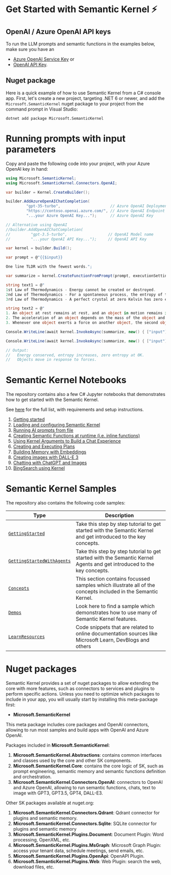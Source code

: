 # Get Started with Semantic Kernel ⚡

## OpenAI / Azure OpenAI API keys

To run the LLM prompts and semantic functions in the examples below, make sure
you have an

- [Azure OpenAI Service Key](https://learn.microsoft.com/azure/cognitive-services/openai/quickstart?pivots=rest-api) or
- [OpenAI API Key](https://platform.openai.com).

## Nuget package

Here is a quick example of how to use Semantic Kernel from a C# console app.
First, let's create a new project, targeting .NET 6 or newer, and add the
`Microsoft.SemanticKernel` nuget package to your project from the command prompt
in Visual Studio:

    dotnet add package Microsoft.SemanticKernel

# Running prompts with input parameters

Copy and paste the following code into your project, with your Azure OpenAI key in hand:

```csharp
using Microsoft.SemanticKernel;
using Microsoft.SemanticKernel.Connectors.OpenAI;

var builder = Kernel.CreateBuilder();

builder.AddAzureOpenAIChatCompletion(
         "gpt-35-turbo",                      // Azure OpenAI Deployment Name
         "https://contoso.openai.azure.com/", // Azure OpenAI Endpoint
         "...your Azure OpenAI Key...");      // Azure OpenAI Key

// Alternative using OpenAI
//builder.AddOpenAIChatCompletion(
//         "gpt-3.5-turbo",                  // OpenAI Model name
//         "...your OpenAI API Key...");     // OpenAI API Key

var kernel = builder.Build();

var prompt = @"{{$input}}

One line TLDR with the fewest words.";

var summarize = kernel.CreateFunctionFromPrompt(prompt, executionSettings: new OpenAIPromptExecutionSettings { MaxTokens = 100 });

string text1 = @"
1st Law of Thermodynamics - Energy cannot be created or destroyed.
2nd Law of Thermodynamics - For a spontaneous process, the entropy of the universe increases.
3rd Law of Thermodynamics - A perfect crystal at zero Kelvin has zero entropy.";

string text2 = @"
1. An object at rest remains at rest, and an object in motion remains in motion at constant speed and in a straight line unless acted on by an unbalanced force.
2. The acceleration of an object depends on the mass of the object and the amount of force applied.
3. Whenever one object exerts a force on another object, the second object exerts an equal and opposite on the first.";

Console.WriteLine(await kernel.InvokeAsync(summarize, new() { ["input"] = text1 }));

Console.WriteLine(await kernel.InvokeAsync(summarize, new() { ["input"] = text2 }));

// Output:
//   Energy conserved, entropy increases, zero entropy at 0K.
//   Objects move in response to forces.
```

# Semantic Kernel Notebooks

The repository contains also a few C# Jupyter notebooks that demonstrates
how to get started with the Semantic Kernel.

See [here](./notebooks/README.md) for the full list, with
requirements and setup instructions.

1. [Getting started](./notebooks/00-getting-started.ipynb)
2. [Loading and configuring Semantic Kernel](./notebooks/01-basic-loading-the-kernel.ipynb)
3. [Running AI prompts from file](./notebooks/02-running-prompts-from-file.ipynb)
4. [Creating Semantic Functions at runtime (i.e. inline functions)](./notebooks/03-semantic-function-inline.ipynb)
5. [Using Kernel Arguments to Build a Chat Experience](./notebooks/04-kernel-arguments-chat.ipynb)
6. [Creating and Executing Plans](./notebooks/05-using-the-planner.ipynb)
7. [Building Memory with Embeddings](./notebooks/06-memory-and-embeddings.ipynb)
8. [Creating images with DALL-E 3](./notebooks/07-DALL-E-3.ipynb)
9. [Chatting with ChatGPT and Images](./notebooks/08-chatGPT-with-DALL-E-3.ipynb)
10. [BingSearch using Kernel](./notebooks/10-RAG-with-BingSearch.ipynb)

# Semantic Kernel Samples

The repository also contains the following code samples:

| Type                                                                       | Description                                                                                                            |
| -------------------------------------------------------------------------- | ---------------------------------------------------------------------------------------------------------------------- |
| [`GettingStarted`](./samples/GettingStarted/README.md)                     | Take this step by step tutorial to get started with the Semantic Kernel and get introduced to the key concepts.        |
| [`GettingStartedWithAgents`](./samples/GettingStartedWithAgents/README.md) | Take this step by step tutorial to get started with the Semantic Kernel Agents and get introduced to the key concepts. |
| [`Concepts`](./samples/Concepts/README.md)                                 | This section contains focussed samples which illustrate all of the concepts included in the Semantic Kernel.           |
| [`Demos`](./samples/Demos/README.md)                                       | Look here to find a sample which demonstrates how to use many of Semantic Kernel features.                              |
| [`LearnResources`](./samples/LearnResources/README.md)                     | Code snippets that are related to online documentation sources like Microsoft Learn, DevBlogs and others               |

# Nuget packages

Semantic Kernel provides a set of nuget packages to allow extending the core with
more features, such as connectors to services and plugins to perform specific actions.
Unless you need to optimize which packages to include in your app, you will usually
start by installing this meta-package first:

- **Microsoft.SemanticKernel**

This meta package includes core packages and OpenAI connectors, allowing to run
most samples and build apps with OpenAI and Azure OpenAI.

Packages included in **Microsoft.SemanticKernel**:

1. **Microsoft.SemanticKernel.Abstractions**: contains common interfaces and classes
   used by the core and other SK components.
1. **Microsoft.SemanticKernel.Core**: contains the core logic of SK, such as prompt
   engineering, semantic memory and semantic functions definition and orchestration.
1. **Microsoft.SemanticKernel.Connectors.OpenAI**: connectors to OpenAI and Azure
   OpenAI, allowing to run semantic functions, chats, text to image with GPT3,
   GPT3.5, GPT4, DALL-E3.

Other SK packages available at nuget.org:

1. **Microsoft.SemanticKernel.Connectors.Qdrant**: Qdrant connector for
   plugins and semantic memory.
2. **Microsoft.SemanticKernel.Connectors.Sqlite**: SQLite connector for
   plugins and semantic memory
3. **Microsoft.SemanticKernel.Plugins.Document**: Document Plugin: Word processing,
   OpenXML, etc.
4. **Microsoft.SemanticKernel.Plugins.MsGraph**: Microsoft Graph Plugin: access your
   tenant data, schedule meetings, send emails, etc.
5. **Microsoft.SemanticKernel.Plugins.OpenApi**: OpenAPI Plugin.
6. **Microsoft.SemanticKernel.Plugins.Web**: Web Plugin: search the web, download
   files, etc.
